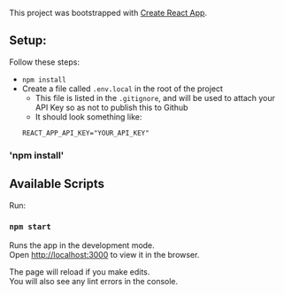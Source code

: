 This project was bootstrapped with [Create React App](https://github.com/facebook/create-react-app).

## Setup:

Follow these steps:

* `npm install`
* Create a file called `.env.local` in the root of the project
    * This file is listed in the `.gitignore`, and will be used to attach your API Key so as not to publish this to Github
    * It should look something like:
    ```
    REACT_APP_API_KEY="YOUR_API_KEY"
    ```

### 'npm install'

## Available Scripts

Run:

### `npm start`

Runs the app in the development mode.<br />
Open [http://localhost:3000](http://localhost:3000) to view it in the browser.

The page will reload if you make edits.<br />
You will also see any lint errors in the console.

